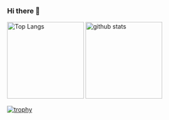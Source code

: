 ### Hi there 👋

<!--
**design000snowlof/design000snowlof** is a ✨ _special_ ✨ repository because its `README.md` (this file) appears on your GitHub profile.

Here are some ideas to get you started:

- 🔭 I’m currently working on ...
- 🌱 I’m currently learning ...
- 👯 I’m looking to collaborate on ...
- 🤔 I’m looking for help with ...
- 💬 Ask me about ...
- 📫 How to reach me: ...
- 😄 Pronouns: ...
- ⚡ Fun fact: ...
-->

<p align="left"> 
  <img alt="Top Langs" height="180px" src="https://github-readme-stats.vercel.app/api/top-langs/?username=design000snowlof&layout=compact&theme=onedark" />
  <img alt="github stats" height="180px" src="https://github-readme-stats.vercel.app/api?username=design000snowlof&theme=gruvbox&show_icons=true" />
</p>

[![trophy](https://github-profile-trophy.vercel.app/?username=design000snowlof&theme=onedark&column=7
)](https://github.com/ryo-ma/github-profile-trophy)

